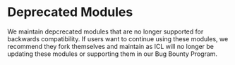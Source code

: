 # Deprecated Modules

We maintain depcrecated modules that are no longer supported for backwards compatibility.  If users want to 
continue using these modules, we recommend they fork themselves and maintain as ICL will no longer be
updating these modules or supporting them in our Bug Bounty Program.